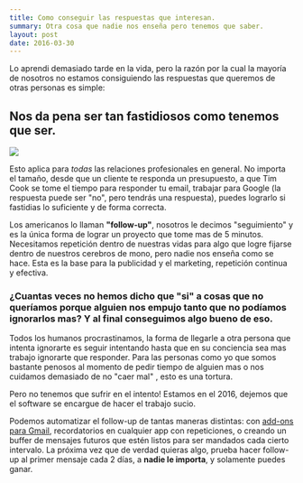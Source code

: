 ```yaml
---
title: Como conseguir las respuestas que interesan.
summary: Otra cosa que nadie nos enseña pero tenemos que saber.
layout: post
date: 2016-03-30
---
```


Lo aprendi demasiado tarde en la vida, pero la razón por la cual la mayoría de nosotros no estamos consiguiendo las respuestas que queremos de otras personas es simple:

## Nos da pena ser tan fastidiosos como tenemos que ser.

![](https://media.giphy.com/media/Q5YicZjOGQf7i/giphy.gif)

Esto aplica para *todas* las relaciones profesionales en general. No importa el tamaño, desde que un cliente te responda un presupuesto, a que Tim Cook se tome el tiempo para responder tu email, trabajar para Google (la respuesta puede ser "no", pero tendrás una respuesta),  puedes lograrlo si fastidias lo suficiente y de forma correcta.

Los americanos lo llaman **"follow-up"**, nosotros le decimos "seguimiento" y es la única forma de lograr un proyecto que tome mas de 5 minutos. Necesitamos repetición dentro de nuestras vidas para algo que logre fijarse dentro de nuestros cerebros de mono, pero nadie nos enseña como se hace. Esta es la base para la publicidad y el marketing, repetición continua y efectiva.

### ¿Cuantas veces no hemos dicho que "si" a cosas que no queríamos porque alguien nos empujo tanto que no podíamos ignorarlos mas? Y al final conseguimos algo bueno de eso.

Todos los humanos procrastinamos, la forma de llegarle a otra persona que intenta ignorarte es seguir intentando hasta que en su conciencia sea mas trabajo ignorarte que responder. Para las personas como yo que somos bastante penosos al momento de pedir tiempo de alguien mas o nos cuidamos demasiado de no "caer mal" , esto es una tortura.

Pero no tenemos que sufrir en el intento! Estamos en el 2016, dejemos que el software se encargue de hacer el trabajo sucio.

Podemos automatizar el follow-up de tantas maneras distintas: con [add-ons para Gmail](http://www.boomeranggmail.com/l/email-follow-up-gmail.html), recordatorios en cualquier app con repeticiones, o creando un buffer de mensajes futuros que estén listos para ser mandados cada cierto intervalo. La próxima vez que de verdad quieras algo, prueba hacer follow-up al primer mensaje cada 2 días, a **nadie le importa**, y solamente puedes ganar.

